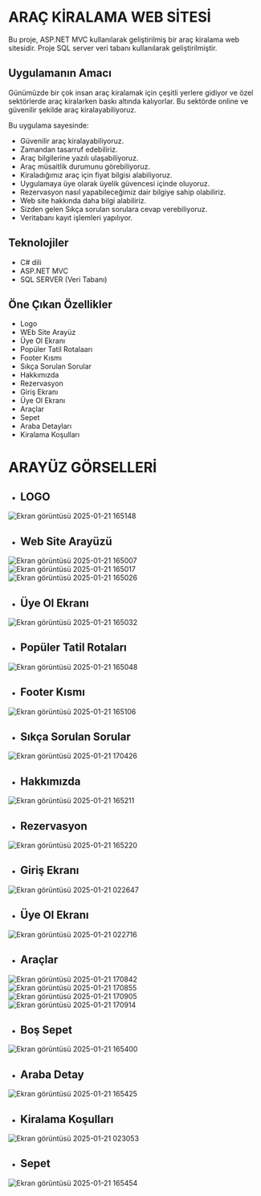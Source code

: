 # ARAÇ KİRALAMA WEB SİTESİ
Bu proje, ASP.NET MVC kullanılarak geliştirilmiş bir araç kiralama web sitesidir. Proje SQL server veri tabanı kullanılarak geliştirilmiştir.

## Uygulamanın Amacı
Günümüzde bir çok insan araç kiralamak için çeşitli yerlere gidiyor ve özel sektörlerde araç kiralarken baskı altında kalıyorlar. Bu sektörde online ve güvenilir şekilde araç kiralayabiliyoruz.

Bu uygulama sayesinde:
- Güvenilir araç kiralayabiliyoruz.
- Zamandan tasarruf edebiliriz.
- Araç bilgilerine yazılı ulaşabiliyoruz.
- Araç müsaitlik durumunu görebiliyoruz.
- Kiraladığımız araç için fiyat bilgisi alabiliyoruz.
- Uygulamaya üye olarak üyelik güvencesi içinde oluyoruz.
- Rezervasyon nasıl yapabileceğimiz dair bilgiye sahip olabiliriz.
- Web site hakkında daha bilgi alabiliriz.
- Sizden gelen Sıkça sorulan sorulara cevap verebiliyoruz.
- Veritabanı kayıt işlemleri yapılıyor.
  
  
## Teknolojiler
- C# dili
- ASP.NET MVC
- SQL SERVER (Veri Tabanı)
  
## Öne Çıkan Özellikler
- Logo
- WEb Site Arayüz
- Üye Ol Ekranı
- Popüler Tatil Rotalaarı
- Footer Kısmı
- Sıkça Sorulan Sorular
- Hakkımızda
- Rezervasyon
- Giriş Ekranı
- Üye Ol Ekranı
- Araçlar
- Sepet
- Araba Detayları
- Kiralama Koşulları

 #  ARAYÜZ GÖRSELLERİ

* ## LOGO
 ![Ekran görüntüsü 2025-01-21 165148](https://github.com/user-attachments/assets/b94a5193-25f7-4c21-a21a-308b75f4a2b3)
* ## Web Site Arayüzü
![Ekran görüntüsü 2025-01-21 165007](https://github.com/user-attachments/assets/fa0b4e70-c657-4578-bfc7-b738dbdbfc60)
![Ekran görüntüsü 2025-01-21 165017](https://github.com/user-attachments/assets/528bdb55-8342-46b0-9377-7906f97f0af9)
![Ekran görüntüsü 2025-01-21 165026](https://github.com/user-attachments/assets/9804b3b9-b61e-40c8-b9be-8c2b74e91ff8)
* ## Üye Ol Ekranı
![Ekran görüntüsü 2025-01-21 165032](https://github.com/user-attachments/assets/f77c2bc0-d86f-4423-9bca-2f29a8d446c0)
* ## Popüler Tatil Rotaları
![Ekran görüntüsü 2025-01-21 165048](https://github.com/user-attachments/assets/13d70738-4243-462d-9a54-e0e155106a42)
* ## Footer Kısmı
![Ekran görüntüsü 2025-01-21 165106](https://github.com/user-attachments/assets/f968456d-8f6a-4988-b9e4-80788e8e3058)
* ## Sıkça Sorulan Sorular
![Ekran görüntüsü 2025-01-21 170426](https://github.com/user-attachments/assets/cbe45513-0e67-47d5-b01d-b8d2fec8b338)
* ## Hakkımızda
![Ekran görüntüsü 2025-01-21 165211](https://github.com/user-attachments/assets/970b9683-adf7-45bb-bf83-64a043f6ac1c)
* ## Rezervasyon
![Ekran görüntüsü 2025-01-21 165220](https://github.com/user-attachments/assets/5c43a9ef-4a44-4358-9302-559467c5613f)
* ## Giriş Ekranı
![Ekran görüntüsü 2025-01-21 022647](https://github.com/user-attachments/assets/cb43edce-0cf6-49cf-8351-36fde0b27465)
* ## Üye Ol Ekranı
![Ekran görüntüsü 2025-01-21 022716](https://github.com/user-attachments/assets/a0d247f9-4925-4b51-b47a-531ea0cc085a)
* ## Araçlar
![Ekran görüntüsü 2025-01-21 170842](https://github.com/user-attachments/assets/4b3906a0-1544-48ce-8213-4f5975dd604c)
![Ekran görüntüsü 2025-01-21 170855](https://github.com/user-attachments/assets/67673d2f-56f5-4429-87a9-6ef4f041128e)
![Ekran görüntüsü 2025-01-21 170905](https://github.com/user-attachments/assets/29a8322f-cf90-4e31-bc3c-8edb669aaee9)
![Ekran görüntüsü 2025-01-21 170914](https://github.com/user-attachments/assets/f70b2364-9ebc-4a83-8f32-8c567118b8ed)
* ## Boş Sepet
![Ekran görüntüsü 2025-01-21 165400](https://github.com/user-attachments/assets/7c6bfc1d-812e-42e0-af43-6a8230d86e66)
* ## Araba Detay
![Ekran görüntüsü 2025-01-21 165425](https://github.com/user-attachments/assets/cf7c96e0-288a-421b-b942-5877e2422eee)
* ## Kiralama Koşulları
![Ekran görüntüsü 2025-01-21 023053](https://github.com/user-attachments/assets/52e33d83-da8a-44dc-9a97-8615b6f75f7b)
* ## Sepet
![Ekran görüntüsü 2025-01-21 165454](https://github.com/user-attachments/assets/bbcc08d0-5fa6-44cf-ac85-8a29ed42a749)














